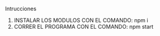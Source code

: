 Intrucciones 
1. INSTALAR LOS MODULOS CON EL COMANDO: npm i
2. CORRER EL PROGRAMA CON EL COMANDO: npm start
